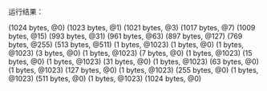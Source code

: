 运行结果：

(1024 bytes, @0)
(1023 bytes, @1)
(1021 bytes, @3)
(1017 bytes, @7)
(1009 bytes, @15)
(993 bytes, @31)
(961 bytes, @63)
(897 bytes, @127)
(769 bytes, @255)
(513 bytes, @511)
(1 bytes, @1023)
(1 bytes, @0) (1 bytes, @1023)
(3 bytes, @0) (1 bytes, @1023)
(7 bytes, @0) (1 bytes, @1023)
(15 bytes, @0) (1 bytes, @1023)
(31 bytes, @0) (1 bytes, @1023)
(63 bytes, @0) (1 bytes, @1023)
(127 bytes, @0) (1 bytes, @1023)
(255 bytes, @0) (1 bytes, @1023)
(511 bytes, @0) (1 bytes, @1023)
(1024 bytes, @0)
